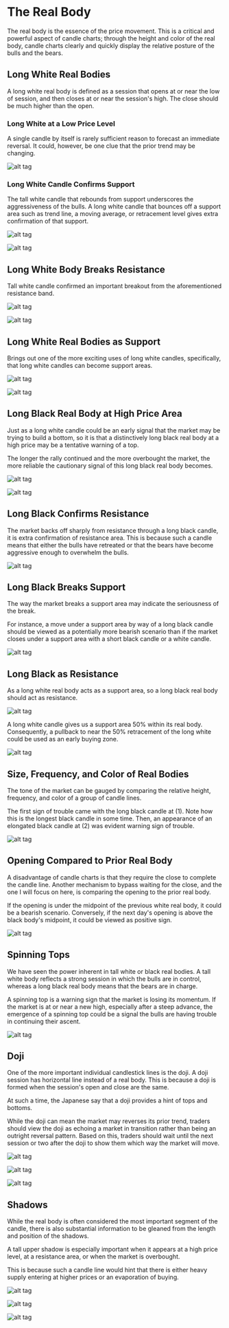 
# The Real Body

The real body is the essence of the price movement. This is a critical and powerful aspect of candle charts; through the height and color of the real body, candle charts clearly and quickly display the relative posture of the bulls and the bears.

## Long White Real Bodies

A long white real body is defined as a session that opens at or near the low of session, and then closes at or near the session's high. The close should be much higher than the open.

### Long White at a Low Price Level

A single candle by itself is rarely sufficient reason to forecast an immediate reversal. It could, however, be one clue that the prior trend may be changing.

![alt tag](https://i.imgsafe.org/76e7f1f.jpg)

### Long White Candle Confirms Support

The tall white candle that rebounds from support underscores the aggressiveness of the bulls. A long white candle that bounces off a support area such as trend line, a moving average, or retracement level gives extra confirmation of that support.

![alt tag](https://i.imgsafe.org/61d925a.jpg)

![alt tag](https://i.imgsafe.org/0855dd1.jpg)

## Long White Body Breaks Resistance

Tall white candle confirmed an important breakout from the aforementioned resistance band.

![alt tag](https://i.imgsafe.org/74145ee.jpg)

![alt tag](https://i.imgsafe.org/7344885.jpg)

## Long White Real Bodies as Support

Brings out one of the more exciting uses of long white candles, specifically, that long white candles can become support areas.

![alt tag](https://i.imgsafe.org/6da01e5.jpg)

![alt tag](https://i.imgsafe.org/6eb9897.jpg)

## Long Black Real Body at High Price Area

Just as a long white candle could be an early signal that the market may be trying to build a bottom, so it is that a distinctively long black real body at a high price may be a tentative warning of a top.

The longer the rally continued and the more overbought the market, the more reliable the cautionary signal of this long black real body becomes.

![alt tag](https://i.imgsafe.org/57409a9.jpg)

![alt tag](https://i.imgsafe.org/5674aa4.jpg)

## Long Black Confirms Resistance

The market backs off sharply from resistance through a long black candle, it is extra confirmation of resistance area. This is because such a candle means that either the bulls have retreated or that the bears have become aggressive enough to overwhelm the bulls.

![alt tag](https://i.imgsafe.org/3129009.jpg)

## Long Black Breaks Support

The way the market breaks a support area may indicate the seriousness of the break.

For instance, a move under a support area by way of a long black candle should be viewed as a potentially more bearish scenario than if the market closes under a support area with a short black candle or a white candle.

![alt tag](https://i.imgsafe.org/3b1d59b.jpg)

## Long Black as Resistance

As a long white real body acts as a support area, so a long black real body should act as resistance.

![alt tag](https://i.imgsafe.org/06d2b26.jpg)

A long white candle gives us a support area 50% within its real body. Consequently, a pullback to near the 50% retracement of the long white could be used as an early buying zone.

![alt tag](https://i.imgsafe.org/2a20a2f.jpg)

## Size, Frequency, and Color of Real Bodies

The tone of the market can be gauged by comparing the relative height, frequency, and color of a group of candle lines.

The first sign of trouble came with the long black candle at (1). Note how this is the longest black candle in some time. Then, an appearance of an elongated black candle at (2) was evident warning sign of trouble.

![alt tag](https://i.imgsafe.org/0486847.jpg)

## Opening Compared to Prior Real Body

A disadvantage of candle charts is that they require the close to complete the candle line. Another mechanism to bypass waiting for the close, and the one I will focus on here, is comparing the opening to the prior real body.

If the opening is under the midpoint of the previous white real body, it could be a bearish scenario. Conversely, if the next day's opening is above the black body's midpoint, it could be viewed as positive sign.

![alt tag](https://i.imgsafe.org/aa202df.jpg)

## Spinning Tops

We have seen the power inherent in tall white or black real bodies. A tall white body reflects a strong session in which the bulls are in control, whereas a long black real body means that the bears are in charge.

A spinning top is a warning sign that the market is losing its momentum. If the market is at or near a new high, especially after a steep advance, the emergence of a spinning top could be a signal the bulls are having trouble in continuing their ascent.

![alt tag](https://i.imgsafe.org/bf38796.jpg)

## Doji

One of the more important individual candlestick lines is the doji. A doji session has horizontal line instead of a real body. This is because a doji is formed when the session's open and close are the same.

At such a time, the Japanese say that a doji provides a hint of tops and bottoms.

While the doji can mean the market may reverses its prior trend, traders should view the doji as echoing a market in transition rather than being an outright reversal pattern. Based on this, traders should wait until the next session or two after the doji to show them which way the market will move.

![alt tag](https://i.imgsafe.org/9f66905.jpg)

![alt tag](https://i.imgsafe.org/9f5d902.jpg)

![alt tag](https://i.imgsafe.org/9e3dc32.jpg)

## Shadows

While the real body is often considered the most important segment of the candle, there is also substantial information to be gleaned from the length and position of the shadows.

A tall upper shadow is especially important when it appears at a high price level, at a resistance area, or when the market is overbought.

This is because such a candle line would hint that there is either heavy supply entering at higher prices or an evaporation of buying.

![alt tag](https://i.imgsafe.org/8974f75.jpg)

![alt tag](https://i.imgsafe.org/898eec8.jpg)

![alt tag](https://i.imgsafe.org/8928ef3.jpg)
